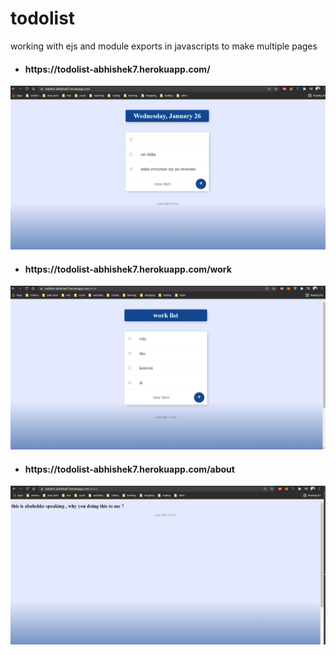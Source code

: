# todolist

working with ejs and module exports in javascripts to make multiple pages 


- <h4>https://todolist-abhishek7.herokuapp.com/</h4>
<img src ="web/page1.PNG">

- <h4>https://todolist-abhishek7.herokuapp.com/work</h4>
<img src ="web/page2.PNG">

- <h4>https://todolist-abhishek7.herokuapp.com/about</h4>
<img src ="web/page3.PNG">


